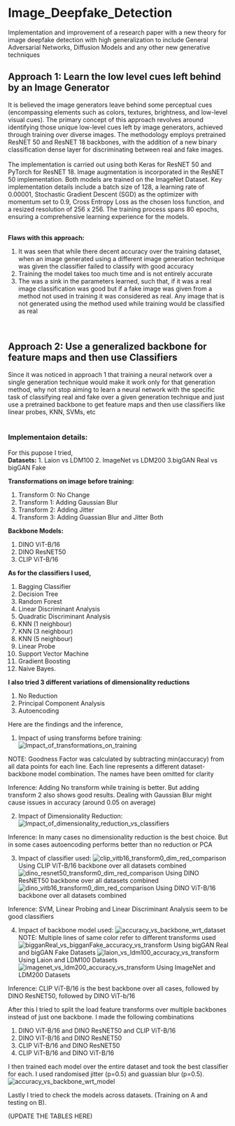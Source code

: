# Image_Deepfake_Detection
Implementation and improvement of a research paper with a new theory for image deepfake detection with high generalization to include General Adversarial Networks, Diffusion Models and any other new generative techniques 
<br>
<h2>Approach 1: Learn the low level cues left behind by an Image Generator</h2>
It is believed the image generators leave behind some perceptual cues (encompassing elements such as colors, textures, brightness, and low-level visual cues). The primary concept of this approach revolves around identifying those unique low-level cues left by image generators, achieved through training over diverse images. The methodology employs pretrained ResNET 50 and ResNET 18 backbones, with the addition of a new binary classification dense layer for discriminating between real and fake images. 
<br><br>
The implementation is carried out using both Keras for ResNET 50 and PyTorch for ResNET 18. Image augmentation is incorporated in the ResNET 50 implementation. Both models are trained on the ImageNet Dataset. Key implementation details include a batch size of 128, a learning rate of 0.00001, Stochastic Gradient Descent (SGD) as the optimizer with momentum set to 0.9, Cross Entropy Loss as the chosen loss function, and a resized resolution of 256 x 256. The training process spans 80 epochs, ensuring a comprehensive learning experience for the models.
<br><br>

<b>Flaws with this approach:</b>
1. It was seen that while there decent accuracy over the training dataset, when an image generated using a different image generation technique was given the classifier failed to classify with good accuracy
2. Training the model takes too much time and is not entirely accurate
3. The was a sink in the parameters learned, such that, if it was a real image classification was good but if a fake image was given from a method not used in training it was considered as real. Any image that is not generated using the method used while training would be classified as real
   
<br>
<h2>Approach 2: Use a generalized backbone for feature maps and then use Classifiers</h2>
Since it was noticed in approach 1 that training a neural network over a single generation technique would make it work only for that generation method, why not stop aiming to learn a neural network with the specific task of classifying real and fake over a given generation technique and just use a pretrained backbone to get feature maps and then use classifiers like linear probes, KNN, SVMs, etc
<br><br>
<h3>Implementaion details:</h3>
For this pupose I tried, <br>
<b>Datasets:</b>
  1. Laion vs LDM100
  2. ImageNet vs LDM200
  3.bigGAN Real vs bigGAN Fake

<b>Transformations on image before training:</b>
1. Transform 0: No Change
2. Transform 1: Adding Gaussian Blur
3. Transform 2: Adding Jitter
4. Transform 3: Adding Guassian Blur and Jitter Both

<b>Backbone Models:</b>
1. DINO ViT-B/16
2. DINO ResNET50
3. CLIP ViT-B/16

<b>As for the classifiers I used, </b>
1. Bagging Classifier
2. Decision Tree
3. Random Forest
4. Linear Discriminant Analysis
5. Quadratic Discriminant Analysis
6. KNN (1 neighbour)
7. KNN (3 neighbour)
8. KNN (5 neighbour)
9. Linear Probe
10. Support Vector Machine
11. Gradient Boosting
12. Naive Bayes.

<b>I also tried 3 different variations of dimensionality reductions</b>
1. No Reduction
2. Principal Component Analysis
3. Autoencoding 

Here are the findings and the inference,

1. Impact of using transforms before training:
![Impact_of_transformations_on_training](https://github.com/coderbeta1/Image_Deepfake_Detection/assets/72234861/fee63dbd-857d-4682-ac91-01b0ead60ed3)

NOTE: Goodness Factor was calculated by subtracting min(accuracy) from all data points for each line. Each line represents a different dataset-backbone model combination. The names have been omitted for clarity

Inference: Adding No transform while training is better. But adding transform 2 also shows good results. Dealing with Gaussian Blur might cause issues in accuracy (around 0.05 
 on average)

2. Impact of Dimensionality Reduction:
![Impact_of_dimensionality_reduction_vs_classifiers](https://github.com/coderbeta1/Image_Deepfake_Detection/assets/72234861/5a5f5631-2c59-4816-b028-58ec1fb8a726)

Inference: In many cases no dimensionality reduction is the best choice. But in some cases autoencoding performs better than no reduction or PCA

3. Impact of classifier used:
![clip_vitb16_transform0_dim_red_comparison](https://github.com/coderbeta1/Image_Deepfake_Detection/assets/72234861/52481e98-6b6a-4bdf-8004-1169050b8708)
Using CLIP ViT-B/16 backbone over all datasets combined
![dino_resnet50_transform0_dim_red_comparison](https://github.com/coderbeta1/Image_Deepfake_Detection/assets/72234861/2871efec-56a4-45cd-bf71-e743c71ceb40)
Using DINO ResNET50 backbone over all datasets combined
![dino_vitb16_transform0_dim_red_comparison](https://github.com/coderbeta1/Image_Deepfake_Detection/assets/72234861/d141a9a5-eeea-4533-a7e8-c7e6c2a00ec4)
Using DINO ViT-B/16 backbone over all datasets combined

Inference: SVM, Linear Probing and Linear Discriminant Analysis seem to be good classifiers

4. Impact of backbone model used:
![accuracy_vs_backbone_wrt_dataset](https://github.com/coderbeta1/Image_Deepfake_Detection/assets/72234861/3faa299b-5518-4bb6-abcb-19565283c09c)
NOTE: Multiple lines of same color refer to different transforms used
![bigganReal_vs_bigganFake_accuracy_vs_transform](https://github.com/coderbeta1/Image_Deepfake_Detection/assets/72234861/f9054b0d-de0b-4615-863b-424aa3641539)
Using bigGAN Real and bigGAN Fake Datasets
![laion_vs_ldm100_accuracy_vs_transform](https://github.com/coderbeta1/Image_Deepfake_Detection/assets/72234861/ef6adac4-4c29-41d5-bd0c-132df2a69bce)
Using Laion and LDM100 Datasets
![imagenet_vs_ldm200_accuracy_vs_transform](https://github.com/coderbeta1/Image_Deepfake_Detection/assets/72234861/f432071b-7e25-403d-aad8-3fc44107535f)
Using ImageNet and LDM200 Datasets

Inference: CLIP ViT-B/16 is the best backbone over all cases, followed by DINO ResNET50, followed by DINO ViT-b/16

After this I tried to split the load feature transforms over multiple backbones instead of just one backbone. I made the following combinations
1. DINO ViT-B/16 and DINO ResNET50 and CLIP ViT-B/16
2. DINO ViT-B/16 and DINO ResNET50
3. CLIP ViT-B/16 and DINO ResNET50
4. CLIP ViT-B/16 and DINO ViT-B/16

I then trained each model over the entire dataset and took the best classifier for each. I used randomised jitter (p=0.5) and guassian blur (p=0.5).
![accuracy_vs_backbone_wrt_model](https://github.com/coderbeta1/Image_Deepfake_Detection/assets/72234861/2dceccff-d11a-4439-8def-61afe9b1a714)

Lastly I tried to check the models across datasets. (Training on A and testing on B).

(UPDATE THE TABLES HERE)











